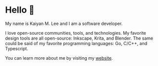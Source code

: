 # Hello :penguin:

My name is Kaiyan M. Lee and I am a software developer.

I love open-source communities, tools, and technologies. My favorite design tools are all open-source: Inkscape, Krita, and Blender. The same could be said of my favorite programming languages: Go, C/C++, and Typescript.

You can learn more about me by visiting my [website](https://kaiyanlee.github.io).
